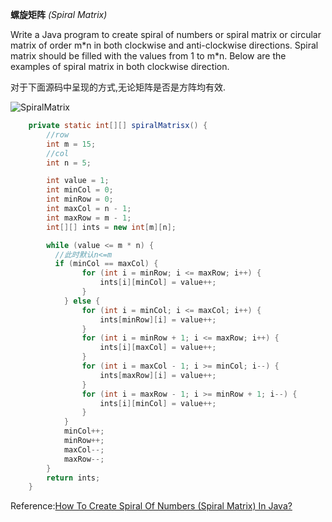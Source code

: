 **螺旋矩阵** *(Spiral Matrix)*

Write a Java program to create spiral of numbers or spiral matrix or circular matrix of order m\*n in both clockwise and anti-clockwise directions. Spiral matrix should be filled with the values from 1 to m\*n. Below are the examples of spiral matrix in both clockwise direction.

对于下面源码中呈现的方式,无论矩阵是否是方阵均有效.



![SpiralMatrix](/home/q/IDEA/BookDir/Books/Algorithm/image/SpiralMatrix.png)

```java
    private static int[][] spiralMatrisx() {
        //row
        int m = 15;
        //col
        int n = 5;

        int value = 1;
        int minCol = 0;
        int minRow = 0;
        int maxCol = n - 1;
        int maxRow = m - 1;
        int[][] ints = new int[m][n];

        while (value <= m * n) {
          //此时默认n<=m
          if (minCol == maxCol) {
                for (int i = minRow; i <= maxRow; i++) {
                    ints[i][minCol] = value++;
                }
            } else {
                for (int i = minCol; i <= maxCol; i++) {
                    ints[minRow][i] = value++;
                }
                for (int i = minRow + 1; i <= maxRow; i++) {
                    ints[i][maxCol] = value++;
                }
                for (int i = maxCol - 1; i >= minCol; i--) {
                    ints[maxRow][i] = value++;
                }
                for (int i = maxRow - 1; i >= minRow + 1; i--) {
                    ints[i][minCol] = value++;
                }
          	}
            minCol++;
            minRow++;
            maxCol--;
            maxRow--;
        }
        return ints;
    }
```



Reference:[How To Create Spiral Of Numbers (Spiral Matrix) In Java?](http://javaconceptoftheday.com/how-to-create-spiral-of-numbers-matrix-in-java/)